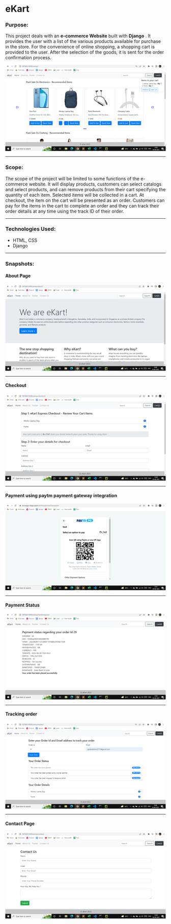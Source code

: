 # eKart

### Purpose:
This project deals with an **e-commerce Website** built with **Django** . It provides the user with a list of the various products available for purchase in the store. For the convenience of online shopping, a shopping cart is provided to the user. After the selection of the goods, it is sent for the order confirmation process. 

<img src="https://github.com/gudelakshmi/eKart/blob/main/imgs/eKart.png" alt=""/>

***
### Scope:
The scope of the project will be limited to some functions of the e-commerce website. It will display products, customers can select catalogs and select products, and can remove products from their cart specifying the quantity of each item. Selected items will be collected in a cart. At checkout, the item on the cart will be presented as an order. Customers can pay for the items in the cart to complete an order and they can track their order details at any time using the track ID of their order.

***
### Technologies Used:
- HTML, CSS
- Django

***
### Snapshots:

#### About Page
<img src="https://github.com/gudelakshmi/eKart/blob/main/imgs/about.png" alt=""/>

***
#### Checkout
<img src="https://github.com/gudelakshmi/eKart/blob/main/imgs/checkout.png" alt=""/>

***
#### Payment using paytm payment gateway integration
<img src="https://github.com/gudelakshmi/eKart/blob/main/imgs/paytm pg.png" alt=""/>

***
#### Payment Status
<img src="https://github.com/gudelakshmi/eKart/blob/main/imgs/payment status.png" alt=""/>

***
#### Tracking order
<img src="https://github.com/gudelakshmi/eKart/blob/main/imgs/tracker.png" alt=""/>

***
#### Contact Page
<img src="https://github.com/gudelakshmi/eKart/blob/main/imgs/contact_eKart.png" alt=""/>
